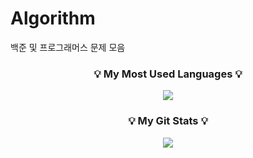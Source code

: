 # Algorithm
백준 및 프로그래머스 문제 모음

<h3 align="center">💡 My Most Used Languages 💡</h3>
<p align="center">
  <a href="https://github.com/${TwoEther}">
    <img align="center" src="https://github-readme-stats.vercel.app/api/top-langs/?username=${TwoEther}&layout=compact&show_icons=${}&show_owner=${}&hide_title=${}&theme=${}&hide=${}" />
  </a>
</p>
<h3 align="center">💡 My Git Stats 💡</h3>
<p align="center">
  <a href="https://github.com/${깃닉네임}">
    <img align="center" src="https://github-readme-stats.vercel.app/api?username=${TwoEther}&hide=${}&hide_title=${}&show_icons=${}&include_all_commits=${}&theme=${}" />
  </a>
</p>

